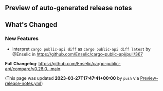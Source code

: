 ## Preview of auto-generated release notes
<!-- Release notes generated using configuration in .github/release.yml at main -->

## What's Changed
### New Features
* Interpret `cargo public-api diff` as `cargo public-api diff latest` by @Enselic in https://github.com/Enselic/cargo-public-api/pull/367


**Full Changelog**: https://github.com/Enselic/cargo-public-api/compare/v0.28.0...main


(This page was updated **2023-03-27T17:47:41+00:00** by `push` via [Preview-release-notes.yml](https://github.com/Enselic/cargo-public-api/actions/runs/4534982752))
